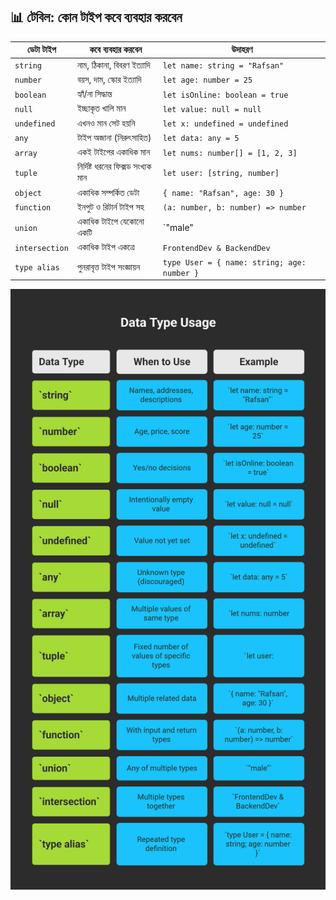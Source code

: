 ## 📊 টেবিল: কোন টাইপ কবে ব্যবহার করবেন

| ডেটা টাইপ      | কবে ব্যবহার করবেন                 | উদাহরণ                                      |
| -------------- | --------------------------------- | ------------------------------------------- |
| `string`       | নাম, ঠিকানা, বিবরণ ইত্যাদি        | `let name: string = "Rafsan"`               |
| `number`       | বয়স, দাম, স্কোর ইত্যাদি           | `let age: number = 25`                      |
| `boolean`      | হ্যাঁ/না সিদ্ধান্ত                | `let isOnline: boolean = true`              |
| `null`         | ইচ্ছাকৃত খালি মান                 | `let value: null = null`                    |
| `undefined`    | এখনও মান সেট হয়নি                 | `let x: undefined = undefined`              |
| `any`          | টাইপ অজানা (নিরুৎসাহিত)           | `let data: any = 5`                         |
| `array`        | একই টাইপের একাধিক মান             | `let nums: number[] = [1, 2, 3]`            |
| `tuple`        | নির্দিষ্ট ধরনের ফিক্সড সংখ্যক মান | `let user: [string, number]`                |
| `object`       | একাধিক সম্পর্কিত ডেটা             | `{ name: "Rafsan", age: 30 }`               |
| `function`     | ইনপুট ও রিটার্ন টাইপ সহ           | `(a: number, b: number) => number`          |
| `union`        | একাধিক টাইপে যেকোনো একটি          | `"male"                                     |
| `intersection` | একাধিক টাইপ একত্রে                | `FrontendDev & BackendDev`                  |
| `type alias`   | পুনরাবৃত্ত টাইপ সংজ্ঞায়ন          | `type User = { name: string; age: number }` |

![Finality](../../../../../public/TypeScript/Finality.png)
